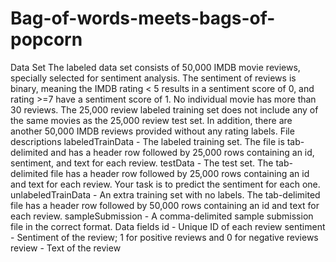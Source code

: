 # Bag-of-words-meets-bags-of-popcorn
Data Set The labeled data set consists of 50,000 IMDB movie reviews, specially selected for sentiment analysis. The sentiment of reviews is binary, meaning the IMDB rating &lt; 5 results in a sentiment score of 0, and rating >=7 have a sentiment score of 1. No individual movie has more than 30 reviews. The 25,000 review labeled training set does not include any of the same movies as the 25,000 review test set. In addition, there are another 50,000 IMDB reviews provided without any rating labels.  File descriptions labeledTrainData - The labeled training set. The file is tab-delimited and has a header row followed by 25,000 rows containing an id, sentiment, and text for each review.   testData - The test set. The tab-delimited file has a header row followed by 25,000 rows containing an id and text for each review. Your task is to predict the sentiment for each one.  unlabeledTrainData - An extra training set with no labels. The tab-delimited file has a header row followed by 50,000 rows containing an id and text for each review.  sampleSubmission - A comma-delimited sample submission file in the correct format. Data fields id - Unique ID of each review sentiment - Sentiment of the review; 1 for positive reviews and 0 for negative reviews review - Text of the review
